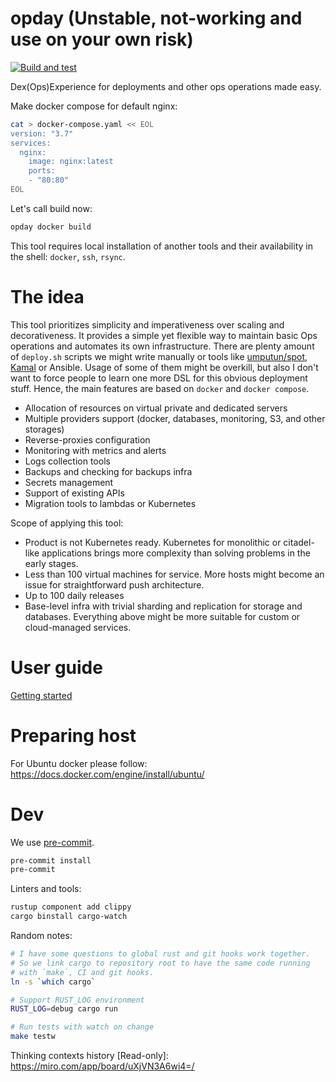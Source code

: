 # opday (Unstable, not-working and use on your own risk)

[![Build and test](https://github.com/aptakhin/opday/actions/workflows/rust.yml/badge.svg)](https://github.com/aptakhin/opday/actions/workflows/rust.yml)

Dex(Ops)Experience for deployments and other ops operations made easy.

Make docker compose for default nginx:

```bash
cat > docker-compose.yaml << EOL
version: "3.7"
services:
  nginx:
    image: nginx:latest
    ports:
    - "80:80"
EOL
```

Let's call build now:

```bash
opday docker build
```

This tool requires local installation of another tools and their availability in the shell: `docker`, `ssh`, `rsync`.

# The idea

This tool prioritizes simplicity and imperativeness over scaling and decorativeness. It provides a simple yet flexible way to maintain basic Ops operations and automates its own infrastructure. There are plenty amount of `deploy.sh` scripts we might write manually or tools like [umputun/spot](https://github.com/umputun/spot), [Kamal](https://kamal-deploy.org/) or Ansible. Usage of some of them might be overkill, but also I don't want to force people to learn one more DSL for this obvious deployment stuff. Hence, the main features are based on `docker` and `docker compose`.

* Allocation of resources on virtual private and dedicated servers
* Multiple providers support (docker, databases, monitoring, S3, and other storages)
* Reverse-proxies configuration
* Monitoring with metrics and alerts
* Logs collection tools
* Backups and checking for backups infra
* Secrets management
* Support of existing APIs
* Migration tools to lambdas or Kubernetes

Scope of applying this tool:
* Product is not Kubernetes ready. Kubernetes for monolithic or citadel-like applications brings more complexity than solving problems in the early stages.
* Less than 100 virtual machines for service. More hosts might become an issue for straightforward push architecture.
* Up to 100 daily releases
* Base-level infra with trivial sharding and replication for storage and databases. Everything above might be more suitable for custom or cloud-managed services.

# User guide

[Getting started](./src/doc/getting_started.md)

# Preparing host

For Ubuntu docker please follow: https://docs.docker.com/engine/install/ubuntu/

# Dev

We use [pre-commit](https://pre-commit.com/).

```bash
pre-commit install
pre-commit
```

Linters and tools:

```bash
rustup component add clippy
cargo binstall cargo-watch
```

Random notes:

```bash
# I have some questions to global rust and git hooks work together.
# So we link cargo to repository root to have the same code running
# with `make`, CI and git hooks.
ln -s `which cargo`

# Support RUST_LOG environment
RUST_LOG=debug cargo run

# Run tests with watch on change
make testw
```

Thinking contexts history [Read-only]: https://miro.com/app/board/uXjVN3A6wi4=/
